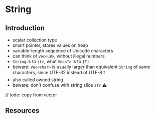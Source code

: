 # String



## Introduction

- scalar collection type
- smart pointer, stores values on heap
- variable-length sequence of Unicode characters
- can think of `Vec<u8>`, without illegal numbers
- `String` is to `str`, what `Vec<T>` is to `[T]`
- beware: `Vec<char>` is usually larger than equivalent `String` of same characters, since UTF-32 instead of UTF-8 ❗️
- also called owned string
- beware: don't confuse with string slice `str` ⚠️

// todo: copy from vector



## Resources
